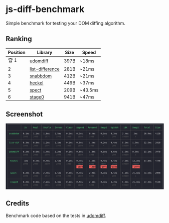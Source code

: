 # js-diff-benchmark

Simple benchmark for testing your DOM diffing algorithm.

## Ranking

| Position | Library | Size | Speed |
| --- | --- | --- | --- |
| 🏆 1 | [udomdiff](https://github.com/WebReflection/udomdiff) | 397B | ~18ms |
| 2 | [list-difference](https://github.com/paldepind/list-difference/) | 281B | ~21ms |
| 3 | [snabbdom](https://github.com/snabbdom/snabbdom) | 412B | ~21ms |
| 4 | [heckel](https://johnresig.com/projects/javascript-diff-algorithm/) | 449B | ~37ms |
| 5 | [spect](https://github.com/spectjs/spect) | 209B | ~43.5ms |
| 6 | [stage0](https://github.com/Freak613/stage0) | 941B | ~47ms |

## Screenshot

<img src="assets/Screenshot-20-04-18-2-58.png" alt="js-diff-benchmark">

## Credits

Benchmark code based on the tests in [udomdiff](https://github.com/WebReflection/udomdiff).
